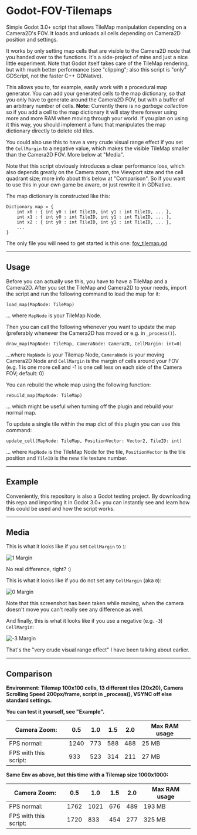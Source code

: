 # Godot-FOV-Tilemaps

Simple Godot 3.0+ script that allows TileMap manipulation depending on a Camera2D's FOV. It loads and unloads all cells depending on Camera2D position and settings.

It works by only setting map cells that are visible to the Camera2D node that you handed over to the functions. It's a side-project of mine and just a nice little experiment.
Note that Godot itself takes care of the TileMap rendering, but with much better performance (see "clipping"; also this script is "only" GDScript, not the faster C++ GDNative).

This allows you to, for example, easily work with a procedural map generator. You can add your generated cells to the map dictionary,
so that you only have to generate around the Camera2D FOV, but with a buffer of an arbitrary number of cells.
**Note:** Currently there is no *garbage collection* so if you add a cell to the map dictionary it will stay there forever
using more and more RAM when moving through your world.
If you plan on using it this way, you should implement a func that manipulates the map dictionary directly to delete old tiles.

You could also use this to have a very crude visual range effect if you set the `CellMargin` to a negative value,
which makes the visible TileMap smaller than the Camera2D FOV. More below at "Media".

Note that this script obviously introduces a clear performance loss, which also depends greatly on the Camera zoom, the Viewport size and the cell quadrant size;
more info about this below at "Comparison".
So if you want to use this in your own game be aware, or just rewrite it in GDNative.

The map dictionary is constructed like this:

```gdscript
Dictionary map = {
    int x0 : { int y0 : int TileID, int y1 : int TileID, ... },
    int x1 : { int y0 : int TileID, int y1 : int TileID, ... },
    int x2 : { int y0 : int TileID, int y1 : int TileID, ... },
    ...
}
```

The only file you will need to get started is this one: [fov_tilemap.gd](fov_tilemap.gd)

---

## Usage

Before you can actually use this, you have to have a TileMap and a Camera2D.
After you set the TileMap and Camera2D to your needs, import the script and run the following command to load the map for it:

```gdscript
load_map(MapNode: TileMap)
```
... where `MapNode` is your TileMap Node.

Then you can call the following whenever you want to update the map (preferably whenever the Camera2D has moved or e.g. in `_process()`).

```gdscript
draw_map(MapNode: TileMap, CameraNode: Camera2D, CellMargin: int=0)
```
...where `MapNode` is your Tilemap Node, `CameraNode` is your moving Camera2D Node and `CellMargin` is the margin of cells around your FOV
(e.g. 1 is one more cell and -1 is one cell less on each side of the Camera FOV; default: 0)

You can rebuild the whole map using the following function:
```gdscript
rebuild_map(MapNode: TileMap)
```
... which might be useful when turning off the plugin and rebuild your normal map.

To update a single tile within the map dict of this plugin you can use this command:

```gdscript
update_cell(MapNode: TileMap, PositionVector: Vector2, TileID: int)
```
... where `MapNode` is the TileMap Node for the tile, `PositionVector` is the tile position and `TileID` is the new tile texture number.

---

## Example

Conveniently, this repository is also a Godot testing project. By downloading this repo and importing it in Godot 3.0+ you can instantly see
and learn how this could be used and how the script works.

---

## Media

This is what it looks like if you set `CellMargin` to `1`:

![1 Margin](screenshots/gif1.gif)

No real difference, right? :)

This is what it looks like if you do not set any `CellMargin` (aka `0`):

![0 Margin](screenshots/gif2.gif)

Note that this screenshot has been taken while moving, when the camera doesn't move you can't really see any difference as well.

And finally, this is what it looks like if you use a negative (e.g. `-3`) `CellMargin`:

![-3 Margin](screenshots/gif3.gif)

That's the "very crude visual range effect" I have been talking about earlier.

---

## Comparison

**Environment: Tilemap 100x100 cells, 13 different tiles (20x20), Camera Scrolling Speed 200px/frame, script in _process(), VSYNC off else standard settings.**

**You can test it yourself, see "Example".**

|Camera Zoom: | 0.5 |	1.0 | 1.5 | 2.0 | Max RAM usage |
| --- | --- | --- | --- | --- | --- |
|FPS normal: | 1240 | 773 | 588 | 488 | 25 MB |
|FPS with this script: | 933 | 523 | 314 | 211 | 27 MB |

**Same Env as above, but this time with a Tilemap size 1000x1000:**

|Camera Zoom: | 0.5 |	1.0 | 1.5 | 2.0 | Max RAM usage |
| --- | --- | --- | --- | --- | --- |
|FPS normal: | 1762 | 1021 | 676 | 489 | 193 MB |
|FPS with this script: | 1720 | 833 | 454 | 277 | 325 MB |
